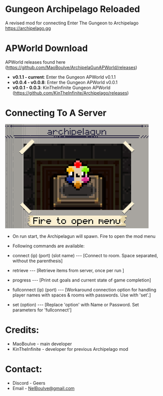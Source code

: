 # Gungeon Archipelago Reloaded
A revised mod for connecting Enter The Gungeon to Archipelago https://archipelago.gg


# APWorld Download
APWorld releases found here (https://github.com/MaoBoulve/ArchipelaGunAPWorld/releases)

* **v0.1.1 - current**: Enter the Gungeon APWorld v0.1.1
* **v0.0.4 - v0.0.8**: Enter the Gungeon APWorld v0.0.1
* **v0.0.1 - 0.0.3**: KinTheInfinite Gungeon APWorld (https://github.com/KinTheInfinite/Archipelago/releases)

# Connecting To A Server
![archipelagun sprite](archipelagun.png)

 * On run start, the Archipelagun will spawn. Fire to open the mod menu
 
 * Following commands are available:
 * connect (ip) (port) (slot name) --- [Connect to room. Space separated, without the parenthesis]
 * retrieve --- [Retrieve items from server, once per run ]
 * progress --- [Print out goals and current state of game completion]
 
 * fullconnect (ip) (port) --- [Workaround connection option for handling player names with spaces & rooms with passwords. Use with 'set'.]
 * set (option) --- [Replace 'option' with Name or Password. Set parameters for 'fullconnect']


# Credits:
 * MaoBoulve - main developer
 * KinTheInfinite - developer for previous Archipelago mod
 
# Contact:
 * Discord - Geers
 * Email - NelBoulve@gmail.com